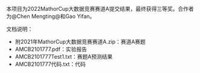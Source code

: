 本项目为2022MathorCup大数据竞赛赛道A提交结果，最终获得三等奖。合作者为@Chen Mengting@和Gao Yifan。

文档说明：
- 附2021年MathorCup大数据竞赛赛道A.zip：赛道A赛题
- AMCB2101777.pdf：实验报告
- AMCB2101777Test1.txt：赛题A预测结果
- AMCB2101777代码.txt：代码
